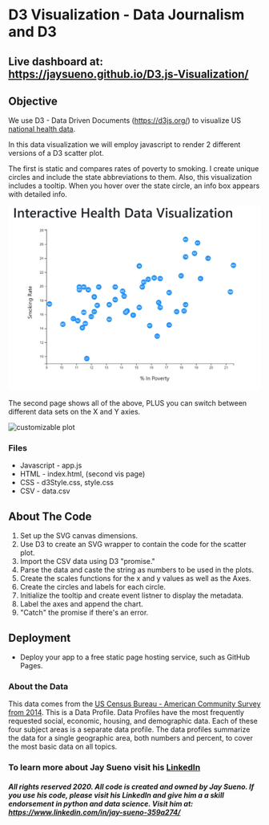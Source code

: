 # D3 Visualization - Data Journalism and D3

## Live dashboard at: https://jaysueno.github.io/D3.js-Visualization/

## Objective

We use D3 - Data Driven Documents (https://d3js.org/) to visualize US [national health data](https://www.census.gov/acs/www/data/data-tables-and-tools/data-profiles/2014/). 

In this data visualization we will employ javascript to render 2 different versions of a D3 scatter plot. 

The first is static and compares rates of poverty to smoking. I create unique circles and include the state abbreviations to them. Also, this visualization includes a tooltip. When you hover over the state circle, an info box appears with detailed info.

![static plot](photos/viz1.jpg)

The second page shows all of the above, PLUS you can switch between different data sets on the X and Y axies. 

![customizable plot](photos/viz2.jpg)

### Files
* Javascript - app.js
* HTML - index.html, (second vis page)
* CSS - d3Style.css, style.css
* CSV - data.csv

## About The Code

1. Set up the SVG canvas dimensions. 
2. Use D3 to create an SVG wrapper to contain the code for the scatter plot. 
3. Import the CSV data using D3 "promise."
4. Parse the data and caste the string as numbers to be used in the plots. 
5. Create the scales functions for the x and y values as well as the Axes. 
6. Create the circles and labels for each circle. 
7. Initialize the tooltip and create event listner to display the metadata.
8. Label the axes and append the chart. 
9. "Catch" the promise if there's an error. 

## Deployment

* Deploy your app to a free static page hosting service, such as GitHub Pages.

### About the Data

This data comes from the [US Census Bureau - American Community Survey from 2014](https://www.census.gov/acs/www/data/data-tables-and-tools/data-profiles/2014/). This is a Data Profile. Data Profiles have the most frequently requested social, economic, housing, and demographic data. Each of these four subject areas is a separate data profile. The data profiles summarize the data for a single geographic area, both numbers and percent, to cover the most basic data on all topics. 

### To learn more about Jay Sueno visit his [LinkedIn](https://www.linkedin.com/in/jay-sueno-359a274/)

##### All rights reserved 2020. All code is created and owned by Jay Sueno. If you use his code, please visit his LinkedIn and give him a a skill endorsement in python and data science. Visit him at: https://www.linkedin.com/in/jay-sueno-359a274/